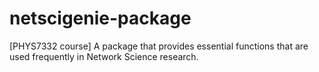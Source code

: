 # netscigenie-package
[PHYS7332 course] A package that provides essential functions that are used frequently in Network Science research.
